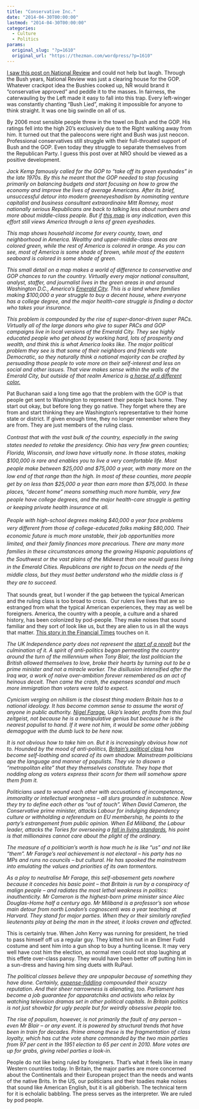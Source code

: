 ```yaml
---
title: "Conservative Inc."
date: "2014-04-30T00:00:00"
lastmod: "2014-04-30T00:00:00"
categories:
  - Culture
  - Politics
params:
  original_slug: "?p=1610"
  original_url: "https://thezman.com/wordpress/?p=1610"
---
```


<a
href="http://www.nationalreview.com/corner/376776/taking-our-green-eyeshades-henry-olsen"
rel="noopener noreferrer" target="_blank">I saw this post on National
Review</a> and could not help but laugh. Through the Bush years,
National Review was just a clearing house for the GOP. Whatever crackpot
idea the Bushies cooked up, NR would brand it “conservative approved”
and peddle it to the masses. In fairness, the caterwauling by the Left
made it easy to fall into this trap. Every left-winger was constantly
chanting “Bush Lied”, making it impossible for anyone to think straight.
It was one big swindle on all of us.

By 2006 most sensible people threw in the towel on Bush and the GOP. His
ratings fell into the high 20’s exclusively due to the Right walking
away from him. It turned out that the paleocons were right and Bush was
just neocon. Professional conservatives still struggle with their
full-throated support of Bush and the GOP. Even today they struggle to
separate themselves from the Republican Party. I guess this post over at
NRO should be viewed as a positive development.

*Jack Kemp famously called for the GOP to “take off its green eyeshades”
in the late 1970s. By this he meant that the GOP needed to stop focusing
primarily on balancing budgets and start focusing on how to grow the
economy and improve the lives of average Americans. After its brief,
unsuccessful detour into modern greeneyeshadism by nominating venture
capitalist and business consultant extraordinaire Mitt Romney, most
nationally serious Republicans are back to talking less about numbers
and more about middle-class people. But if [this
map](http://www.arcgis.com/home/webmap/viewer.html?useExisting=1&layers=da76de09076b4959ad005e1dc2c48049) is
any indication, even this effort still views America through a lens of
green eyeshades.*

*This map shows household income for every county, town, and
neighborhood in America. Wealthy and upper-middle-class areas are
colored green, while the rest of America is colored in orange. As you
can see, most of America is some shade of brown, while most of the
eastern seaboard is colored in some shade of green.*

*This small detail on a map makes a world of difference to conservative
and GOP chances to run the country. Virtually every major national
consultant, analyst, staffer, and journalist lives in the green areas in
and around Washington D.C., America’s [Emerald
City](http://en.wikipedia.org/wiki/Emerald_City). This is a land where
families making $100,000 a year struggle to buy a decent house, where
everyone has a college degree, and the major health-care struggle is
finding a doctor who takes your insurance.*

*This problem is compounded by the rise of super-donor-driven super
PACs. Virtually all of the large donors who give to super PACs and GOP
campaigns live in local versions of the Emerald City. They see highly
educated people who get ahead by working hard, lots of prosperity and
wealth, and think this is what America looks like. The major political
problem they see is that some of their neighbors and friends vote
Democratic, so they naturally think a national majority can be crafted
by persuading those people to vote more on their self-interest and less
on social and other issues. That view makes sense within the walls of
the Emerald City, but outside of that realm America is [a horse of a
different color.](http://www.youtube.com/watch?v=GkeNEvwq7A0)*

Pat Buchanan said a long time ago that the problem with the GOP is that
people get sent to Washington to represent their people back home. They
start out okay, but before long they go native. They forget where they
are from and start thinking they are Washington’s representative to
their home state or district. If given enough time, they no longer
remember where they are from. They are just members of the ruling class.

*<span style="font-size: 1em; letter-spacing: 0px; line-height: 1.5em;">Contrast
that with the vast bulk of the country, especially in the swing states
needed to retake the presidency. Ohio has very few green counties;
Florida, Wisconsin, and Iowa have virtually none. In those states,
making $100,000 is rare and enables you to live a very comfortable life.
Most people make between $25,000 and $75,000 a year, with many more on
the low end of that range than the high. In most of these counties, more
people get by on less than $25,000 a year than earn more than $75,000.
In these places, “decent home” means something much more humble, very
few people have college degrees, and the major health-care struggle is
getting or keeping private health insurance at all.</span>*

*<span style="font-size: 1em; letter-spacing: 0px; line-height: 1.5em;">People
with high-school degrees making $40,000 a year face problems very
different from those of college-educated folks making $80,000. Their
economic future is much more unstable, their job opportunities more
limited, and their family finances more precarious. There are many more
families in these circumstances among the growing Hispanic populations
of the Southwest or the vast plains of the Midwest than one would guess
living in the Emerald Cities. Republicans are right to focus on the
needs of the middle class, but they must better understand who the
middle class is if they are to succeed.</span>*

That sounds great, but I wonder if the gap between the typical American
and the ruling class is too broad to cross.  Our rulers live lives that
are so estranged from what the typical American experiences, they may as
well be foreigners. America, the country with a people, a culture and a
shared history, has been colonized by pod-people. They make noises that
sound familiar and they sort of look like us, but they are alien to us
in all the ways that matter. <a
href="http://www.ft.com/intl/cms/s/0/102d71fc-cebe-11e3-8e62-00144feabdc0.html#axzz30JWu3RQ3"
rel="noopener noreferrer" target="_blank">This story in the Financial
Times</a> touches on it.

*<span class="firstletter">T</span>he UK Independence party does not
represent the [start of a
revolt](http://www.ft.com/cms/s/0/dc007520-be5d-11e3-961f-00144feabdc0.html "Ukip supporters to stay loyal to party for general election - FT.com")
but the culmination of it. A spirit of anti-politics began permeating
the country around the turn of the millennium when Tony Blair, the last
politician the British allowed themselves to love, broke their hearts by
turning out to be a prime minister and not a miracle worker. The
disillusion intensified after the Iraq war, a work of naive
over-ambition forever remembered as an act of heinous deceit. Then came
the crash, the expenses scandal and much more immigration than voters
were told to expect.*

*Cynicism verging on nihilism is the closest thing modern Britain has to
a national ideology. It has become common sense to assume the worst of
anyone in public authority. [Nigel
Farage](http://www.ft.com/topics/people/Nigel_Farage "Nigel Farage related stories - FT.com"),
Ukip’s leader, profits from this foul zeitgeist, not because he is a
manipulative genius but because he is the nearest populist to hand. If
it were not him, it would be some other jobbing demagogue with the dumb
luck to be here now.*

*It is not obvious how to take him on. But it is increasingly obvious
how not to. Hounded by the mood of anti-politics, [Britain’s political
class](http://www.ft.com/world/uk/politics "UK Politics & Policy news headlines - FT.com")
has become self-loathing and scared of its own shadow. Mainstream
politicians ape the language and manner of populists. They vie to disown
a “metropolitan elite” that they themselves constitute. They hope that
nodding along as voters express their scorn for them will somehow spare
them from it.*

*Politicians used to wound each other with accusations of incompetence,
immorality or intellectual wrongness – all slurs grounded in substance.
Now they try to define each other as “out of touch”. When David Cameron,
the Conservative prime minister, attacks Labour for indulging dependency
culture or withholding a referendum on EU membership, he points to the
party’s estrangement from public opinion. When Ed Miliband, the Labour
leader, attacks the Tories for overseeing a [fall in living
standards](http://www.ft.com/cms/s/0/8aa167c0-af71-11e3-bea5-00144feab7de.html "Budget 2014: Miliband comes out fighting with attack on Osborne’s record - FT.com"),
his point is that millionaires cannot care about the plight of the
ordinary.*

*The measure of a politician’s worth is how much he is like “us” and not
like “them”. Mr Farage’s real achievement is not electoral – his party
has no MPs and runs no councils – but cultural. He has spooked the
mainstream into emulating the values and priorities of its own
tormentors.*

*As a ploy to neutralise Mr Farage, this self-abasement gets nowhere
because it concedes his basic point – that Britain is run by a
conspiracy of malign people – and radiates the most lethal weakness in
politics: inauthenticity. Mr Cameron is the highest-born prime minister
since Alec Douglas-Home half a century ago. Mr Miliband is a professor’s
son whose main detour from north London’s cognoscenti was a year
teaching at Harvard. They stand for major parties. When they or their
similarly rarefied lieutenants play at being the man in the street, it
looks craven and affected.*

This is certainly true. When John Kerry was running for president, he
tried to pass himself off us a regular guy. They kitted him out in an
Elmer Fudd costume and sent him into a gun shop to buy a hunting
license. It may very well have cost him the election, as normal men
could not stop laughing at this effete over-class pansy. They would have
been better off putting him in a sun-dress and having him sing duets
with RuPaul.

*The political classes believe they are unpopular because of something
they have done. Certainly,
[expense-fiddling](http://www.ft.com/cms/s/0/fd67ea86-bc0f-11e3-831f-00144feabdc0.html "Expenses furore deals a blow to Cameron - FT.com")
compounded their scuzzy reputation. And their sheer narrowness is
alienating, too. Parliament has become a job guarantee for apparatchiks
and activists who relax by watching television dramas set in other
political capitals. In Britain politics is not just showbiz for ugly
people but for weirdly obsessive people too.*

*The rise of populism, however, is not primarily the fault of any person
– even Mr Blair – or any event. It is powered by structural trends that
have been in train for decades. Prime among these is the fragmentation
of class loyalty, which has cut the vote share commanded by the two main
parties from 97 per cent in the 1951 election to 65 per cent in 2010.
More votes are up for grabs, giving rebel parties a look-in.*

People do not like being ruled by foreigners. That’s what it feels like
in many Western countries today. In Britain, the major parties are more
concerned about the Continentals and their European project than the
needs and wants of the native Brits. In the US, our politicians and
their toadies make noises that sound like American English, but it is
all gibberish. The technical term for it is echolalic babbling. The
press serves as the interpreter. We are ruled by pod people.
